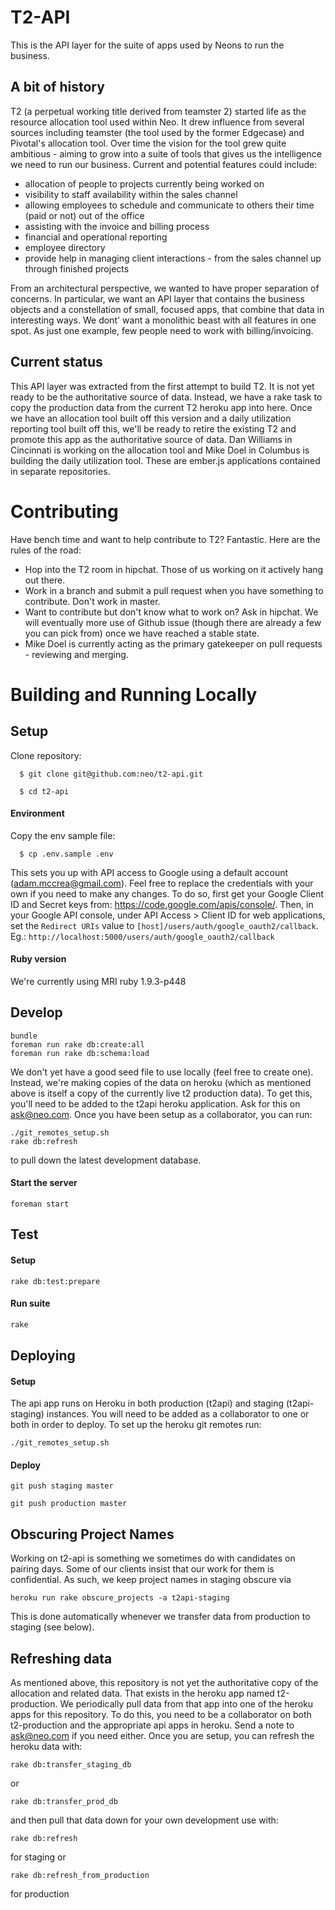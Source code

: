 # T2-API

This is the API layer for the suite of apps used by Neons to run the business.

## A bit of history

T2 (a perpetual working title derived from teamster 2) started life as the resource allocation tool used within Neo.
It drew influence from several sources including teamster (the tool used by the former Edgecase) and Pivotal's allocation tool.
Over time the vision for the tool grew quite ambitious - aiming to grow into a suite of tools that gives us the intelligence
we need to run our business.  Current and potential features could include:

- allocation of people to projects currently being worked on
- visibility to staff availability within the sales channel
- allowing employees to schedule and communicate to others their time (paid or not) out of the office
- assisting with the invoice and billing process
- financial and operational reporting
- employee directory
- provide help in managing client interactions - from the sales channel up through finished projects

From an architectural perspective, we wanted to have proper separation of concerns.  In particular, we want an API layer
that contains the business objects and a constellation of small, focused apps, that combine that data in interesting
ways. We dont' want a monolithic beast with all features in one spot. As just one example, few people need to work
with billing/invoicing.


## Current status

This API layer was extracted from the first attempt to build T2.  It is not yet ready to be the authoritative
source of data. Instead, we have a rake task to copy the production data from the current T2 heroku app into
here.  Once we have an allocation tool built off this version and a daily utilization reporting tool built off this,
we'll be ready to retire the existing T2 and promote this app as the authoritative source of data.  Dan Williams
in Cincinnati is working on the allocation tool and Mike Doel in Columbus is building the daily utilization tool.
These are ember.js applications contained in separate repositories.

# Contributing

Have bench time and want to help contribute to T2?  Fantastic.  Here are the rules of the road:

- Hop into the T2 room in hipchat.  Those of us working on it actively hang out there.
- Work in a branch and submit a pull request when you have something to contribute.  Don't work in master.
- Want to contribute but don't know what to work on?  Ask in hipchat.  We will eventually more use of Github
  issue (though there are already a few you can pick from) once we have reached a stable state.
- Mike Doel is currently acting as the primary gatekeeper on pull requests - reviewing and merging.


# Building and Running Locally

## Setup

Clone repository:

```
  $ git clone git@github.com:neo/t2-api.git
```

```
  $ cd t2-api
```

#### Environment

Copy the env sample file:

```
  $ cp .env.sample .env
```

This sets you up with API access to Google using a default account (adam.mccrea@gmail.com).
Feel free to replace the credentials with your own if you need to make any changes.
To do so, first get your Google Client ID and Secret keys from: https://code.google.com/apis/console/.
Then, in your Google API console, under API Access > Client ID for web applications, set the
`Redirect URIs` value to `[host]/users/auth/google_oauth2/callback`.
Eg.: `http://localhost:5000/users/auth/google_oauth2/callback`

#### Ruby version

We're currently using MRI ruby 1.9.3-p448

## Develop

```
bundle
foreman run rake db:create:all
foreman run rake db:schema:load
```

We don't yet have a good seed file to use locally (feel free to create one).  Instead, we're making copies
of the data on heroku (which as mentioned above is itself a copy of the currently live t2 production data).
To get this, you'll need to be added to the t2api heroku application.  Ask for this on ask@neo.com.  Once you
have been setup as a collaborator, you can run:

```
./git_remotes_setup.sh
rake db:refresh
```

to pull down the latest development database.

#### Start the server

```
foreman start
```

## Test

#### Setup

```
rake db:test:prepare
```

#### Run suite

```bash
rake
```

## Deploying

#### Setup

The api app runs on Heroku in both production (t2api) and staging (t2api-staging) instances.  You will need to
be added as a collaborator to one or both in order to deploy. To set up the heroku git remotes run:

```
./git_remotes_setup.sh
```


#### Deploy

```
git push staging master
```
```
git push production master
```
## Obscuring Project Names

Working on t2-api is something we sometimes do with candidates on pairing days.  Some of our clients
insist that our work for them is confidential. As such, we keep project names in staging obscure via

```
heroku run rake obscure_projects -a t2api-staging
```

This is done automatically whenever we transfer data from production to staging (see below).


## Refreshing data

As mentioned above, this repository is not yet the authoritative copy of the allocation
and related data.  That exists in the heroku app named t2-production.  We periodically
pull data from that app into one of the heroku apps for this repository.  To do this, you need
to be a collaborator on both t2-production and the appropriate api apps in heroku.  Send a note to
ask@neo.com if you need either.  Once you are setup, you can refresh the heroku data
with:

```
rake db:transfer_staging_db
```

or

```
rake db:transfer_prod_db
```

and then pull that data down for your own development use with:

```
rake db:refresh
```

for staging or

```
rake db:refresh_from_production
```

for production
